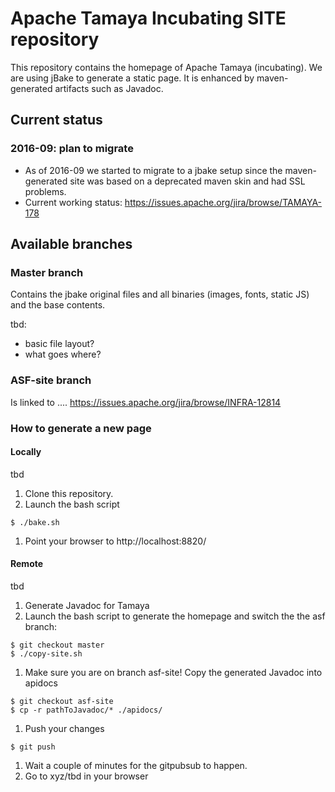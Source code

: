 # Apache Tamaya Incubating SITE repository

This repository contains the homepage of Apache Tamaya (incubating).
We are using jBake to generate a static page. It is enhanced by maven-generated artifacts such as Javadoc.

## Current status

### 2016-09: plan to migrate
* As of 2016-09 we started to migrate to a jbake setup since the maven-generated site was based on a deprecated maven skin and had SSL problems.
* Current working status: https://issues.apache.org/jira/browse/TAMAYA-178

## Available branches
### Master branch

Contains the jbake original files and all binaries (images, fonts, static JS) and the base contents.

tbd:
* basic file layout?
* what goes where?

### ASF-site branch

Is linked to ....
https://issues.apache.org/jira/browse/INFRA-12814

### How to generate a new page

#### Locally

tbd

1. Clone this repository.
1. Launch the bash script
```
$ ./bake.sh
```
1. Point your browser to http://localhost:8820/

#### Remote

tbd

1. Generate Javadoc for Tamaya
1. Launch the bash script to generate the homepage and switch the the asf branch:
```
$ git checkout master
$ ./copy-site.sh
```
1. Make sure you are on branch asf-site! Copy the generated Javadoc into apidocs
```
$ git checkout asf-site
$ cp -r pathToJavadoc/* ./apidocs/
```
1. Push your changes
```
$ git push
```
1. Wait a couple of minutes for the gitpubsub to happen.
1. Go to xyz/tbd in your browser
